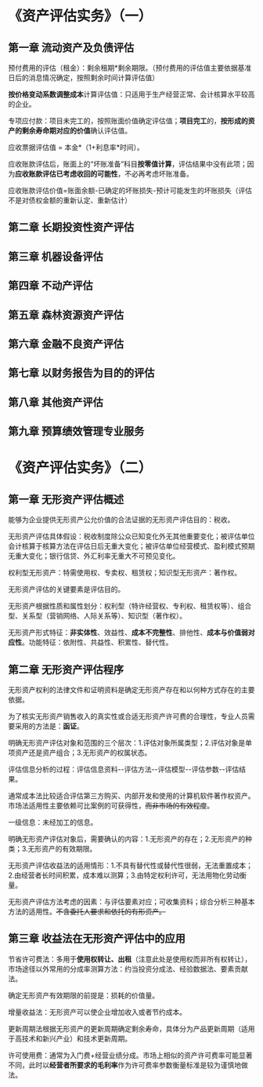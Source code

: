 # 《资产评估实务》（一）

## 第一章 流动资产及负债评估

预付费用的评估（租金）：剩余租期*剩余期限。（预付费用的评估值主要依据基准日后的消息情况确定，按照剩余时间计算评估值）

**按价格变动系数调整成本**计算评估值：只适用于生产经营正常、会计核算水平较高的企业。

专项应付款：项目未完工的，按照账面价值确定评估值；**项目完工**的，**按形成的资产的剩余寿命期对应的价值**确认评估值。

应收票据评估值 = 本金*（1+利息率*时间）。

应收账款评估后，账面上的“坏账准备”科目**按零值计算**，评估结果中没有此项；因为**应收账款评估已考虑收回的可能性**，不必再考虑坏账准备。

应收账款评估价值=账面余额-已确定的坏账损失-预计可能发生的坏账损失（评估不是对债权金额的重新认定、重新估计）

## 第二章 长期投资性资产评估

## 第三章 机器设备评估

## 第四章 不动产评估

## 第五章 森林资源资产评估

## 第六章 金融不良资产评估

## 第七章 以财务报告为目的的评估

## 第八章 其他资产评估

## 第九章 预算绩效管理专业服务

# 《资产评估实务》（二）

## 第一章 无形资产评估概述

能够为企业提供无形资产公允价值的合法证据的无形资产评估目的：税收。

无形资产评估具体假设：税收制度除公众已知变化外无其他重要变化；被评估单位会计核算于核算方法在评估日后无重大变化；被评估单位经营模式、盈利模式预期无重大变化；银行信贷、外汇利率无重大不可预见变化。

权利型无形资产：特需使用权、专卖权、租赁权；知识型无形资产：著作权。

无形资产评估的关键要素是评估目的。

无形资产根据性质和属性划分：权利型（特许经营权、专利权、租赁权等）、组合型、关系型（营销网络、人际关系等）、知识型（著作权）。

无形资产形式特征：**非实体性**、效益性、**成本不完整性**、排他性、**成本与价值弱对应性**。功能特征：依附性、共益性、积累性、替代性。

## 第二章 无形资产评估程序

无形资产权利的法律文件和证明资料是确定无形资产存在和以何种方式存在的主要依据。

为了核实无形资产销售收入的真实性或合适无形资产许可费的合理性，专业人员需要采用的方法是：**函证**。

明确无形资产评估对象和范围的三个层次：1.评估对象所属类型；2.评估对象是单项资产还是资产组合；3.无形资产的权属状态。

评估信息分析的过程：评估信息资料--评估方法--评估模型--评估参数--评估结果。

通常成本法比较适合评估第三方购买、内部开发和使用的计算机软件著作权资产。市场法适用性主要依赖可比案例的可获得性，~~而非市场的有效程度~~。

一级信息：未经加工的信息。

明确无形资产评估对象后，需要确认的内容：1.无形资产的存在；2.无形资产的种类；3.无形资产的有效期限。

无形资产评估收益法的适用情形：1.不具有替代性或替代性很弱，无法重置成本；2.由经营者长时间积累，成本难以测算；3.由特定权利许可，无法用物化劳动衡量。

无形资产评估方法考虑的因素：与评估要素对应；可收集资料；综合分析三种基本方法的适用性。~~不含委托人要求和依托的有形资产。~~

## 第三章 收益法在无形资产评估中的应用

节省许可费法：多用于**使用权转让、出租**（注意此处是使用权而非所有权转让），市场途径以外常用的分成率测算方法：约当投资分成法、经验数据法、要素贡献法。

确定无形资产有效期限的前提是：损耗的价值量。

增量收益法：无形资产可以使企业增加收入或者节约成本。

更新周期法根据无形资产的更新周期确定剩余寿命，具体分为产品更新周期（适用于高技术和新兴产业）和技术更新周期。

许可使用费：通常为入门费+经营业绩分成。市场上相似的资产许可费率可能显著不同，此时以**经营者所要求的毛利率**作为许可费率参数衡量标准是较为谨慎地做法。
